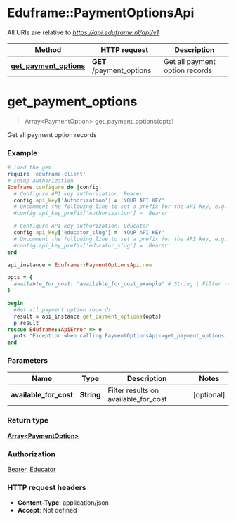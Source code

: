 # Eduframe::PaymentOptionsApi

All URIs are relative to *https://api.eduframe.nl/api/v1*

Method | HTTP request | Description
------------- | ------------- | -------------
[**get_payment_options**](PaymentOptionsApi.md#get_payment_options) | **GET** /payment_options | Get all payment option records


# **get_payment_options**
> Array&lt;PaymentOption&gt; get_payment_options(opts)

Get all payment option records



### Example
```ruby
# load the gem
require 'eduframe-client'
# setup authorization
Eduframe.configure do |config|
  # Configure API key authorization: Bearer
  config.api_key['Authorization'] = 'YOUR API KEY'
  # Uncomment the following line to set a prefix for the API key, e.g. 'Bearer' (defaults to nil)
  #config.api_key_prefix['Authorization'] = 'Bearer'

  # Configure API key authorization: Educator
  config.api_key['educator_slug'] = 'YOUR API KEY'
  # Uncomment the following line to set a prefix for the API key, e.g. 'Bearer' (defaults to nil)
  #config.api_key_prefix['educator_slug'] = 'Bearer'
end

api_instance = Eduframe::PaymentOptionsApi.new

opts = { 
  available_for_cost: 'available_for_cost_example' # String | Filter results on available_for_cost
}

begin
  #Get all payment option records
  result = api_instance.get_payment_options(opts)
  p result
rescue Eduframe::ApiError => e
  puts "Exception when calling PaymentOptionsApi->get_payment_options: #{e}"
end
```

### Parameters

Name | Type | Description  | Notes
------------- | ------------- | ------------- | -------------
 **available_for_cost** | **String**| Filter results on available_for_cost | [optional] 

### Return type

[**Array&lt;PaymentOption&gt;**](PaymentOption.md)

### Authorization

[Bearer](../README.md#Bearer), [Educator](../README.md#Educator)

### HTTP request headers

 - **Content-Type**: application/json
 - **Accept**: Not defined



